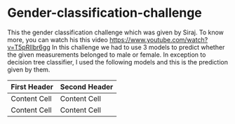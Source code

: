 # Gender-classification-challenge

This the gender classification challenge which was given by Siraj. To know more, you can watch his this video https://www.youtube.com/watch?v=T5pRlIbr6gg
In this challenge we had to use 3 models to predict whether the given measurements belonged to male or female. In exception to decision tree classifier, I used the following models and this is the prediction given by them.

| First Header  | Second Header |
| ------------- | ------------- |
| Content Cell  | Content Cell  |
| Content Cell  | Content Cell  |
